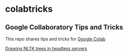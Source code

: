 # colabtricks
## Google Collaboratory Tips and Tricks

This repo shares tips and tricks for [Google Colab](https://colab.research.google.com)

[Drawing NLTK trees in headless servers](../blob/master/NLTK_draw_colab.ipynb)
